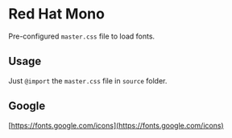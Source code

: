 # Red Hat Mono

Pre-configured `master.css` file to load fonts.

## Usage

Just `@import` the `master.css` file in `source` folder.

## Google

[https://fonts.google.com/icons](https://fonts.google.com/icons)

